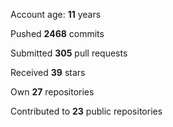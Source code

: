 Account age: **11** years

Pushed **2468** commits

Submitted **305** pull requests

Received **39** stars

Own **27** repositories

Contributed to **23** public repositories
